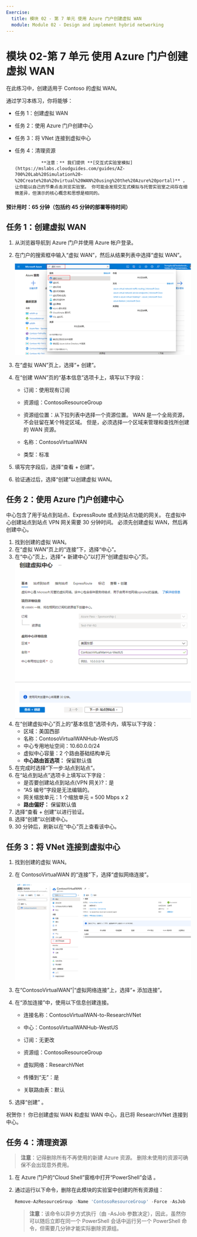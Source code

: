 ```yaml
---
Exercise:
  title: 模块 02 - 第 7 单元 使用 Azure 门户创建虚拟 WAN
  module: Module 02 - Design and implement hybrid networking
---
```


# 模块 02-第 7 单元 使用 Azure 门户创建虚拟 WAN


在此练习中，创建适用于 Contoso 的虚拟 WAN。

通过学习本练习，你将能够：

+ 任务 1：创建虚拟 WAN
+ 任务 2：使用 Azure 门户创建中心
+ 任务 3：将 VNet 连接到虚拟中心
+ 任务 4：清理资源

                **注意：** 我们提供 **[交互式实验室模拟](https://mslabs.cloudguides.com/guides/AZ-700%20Lab%20Simulation%20-%20Create%20a%20virtual%20WAN%20using%20the%20Azure%20portal)** ，让你能以自己的节奏点击浏览实验室。 你可能会发现交互式模拟与托管实验室之间存在细微差异，但演示的核心概念和思想是相同的。

#### 预计用时：65 分钟（包括约 45 分钟的部署等待时间）

## 任务 1：创建虚拟 WAN

1. 从浏览器导航到 Azure 门户并使用 Azure 帐户登录。

1. 在门户的搜索框中输入“虚拟 WAN”，然后从结果列表中选择“虚拟 WAN”。

   ![在 Azure 门户中搜索虚拟 WAN。](../media/search-for-virtual-wan.png)

 

1. 在“虚拟 WAN”页上，选择“+ 创建”。 

1. 在“创建 WAN”页的“基本信息”选项卡上，填写以下字段：

   - 订阅：使用现有订阅

   - 资源组：ContosoResourceGroup

   - 资源组位置：从下拉列表中选择一个资源位置。 WAN 是一个全局资源，不会驻留在某个特定区域。 但是，必须选择一个区域来管理和查找所创建的 WAN 资源。

   - 名称：ContosoVirtualWAN

   - 类型：标准 

1. 填写完字段后，选择“查看 + 创建”。

1. 验证通过后，选择“创建”以创建虚拟 WAN。

## 任务 2：使用 Azure 门户创建中心

中心包含了用于站点到站点、ExpressRoute 或点到站点功能的网关。 在虚拟中心创建站点到站点 VPN 网关需要 30 分钟时间。 必须先创建虚拟 WAN，然后再创建中心。

1. 找到创建的虚拟 WAN。 
1. 在“虚拟 WAN”页上的“连接”下，选择“中心”。
1. 在“中心”页上，选择“+ 新建中心”以打开“创建虚拟中心”页。
   ![“创建虚拟中心”的“基本信息”选项卡。](../media/create-vwan-hub.png)
1. 在“创建虚拟中心”页上的“基本信息”选项卡内，填写以下字段：
   - 区域：美国西部
   - 名称：ContosoVirtualWANHub-WestUS
   - 中心专用地址空间：10.60.0.0/24
   - 虚拟中心容量：2 个路由基础结构单元
   - **中心路由首选项：** 保留默认值
1. 在完成时选择“下一步:站点到站点”。
1. 在“站点到站点”选项卡上填写以下字段：
   - 是否要创建站点到站点(VPN 网关)?：是
   - “AS 编号”字段是无法编辑的。
   - 网关缩放单元：1 个缩放单元 = 500 Mbps x 2
   - **路由偏好：** 保留默认值 
1. 选择“查看 + 创建”以进行验证。
1. 选择“创建”以创建中心。 
1. 30 分钟后，刷新以在“中心”页上查看该中心。 

## 任务 3：将 VNet 连接到虚拟中心

1. 找到创建的虚拟 WAN。 

1. 在 ContosoVirtualWAN 的“连接”下，选择“虚拟网络连接”。

   ![突出显示“虚拟网络连接”的虚拟 WAN 配置”页。](../media/connect-vnet-to-virtual-hub.png)

1. 在“ContosoVirtualWAN”|“虚拟网络连接”上，选择“+ 添加连接”。

1. 在“添加连接”中，使用以下信息创建连接。

   - 连接名称：ContosoVirtualWAN-to-ResearchVNet

   - 中心：ContosoVirtualWANHub-WestUS

   - 订阅：无更改

   - 资源组：ContosoResourceGroup

   - 虚拟网络：ResearchVNet

   - 传播到“无”：是

   - 关联路由表：默认

1. 选择“创建” 。

 

祝贺你！ 你已创建虚拟 WAN 和虚拟 WAN 中心，且已将 ResearchVNet 连接到中心。

## 任务 4：清理资源

   >**注意**：记得删除所有不再使用的新建 Azure 资源。 删除未使用的资源可确保不会出现意外费用。

1. 在 Azure 门户的“Cloud Shell”窗格中打开“PowerShell”会话 。

1. 通过运行以下命令，删除在此模块的实验室中创建的所有资源组：

   ```powershell
   Remove-AzResourceGroup -Name 'ContosoResourceGroup' -Force -AsJob
   ```

    >**注意**：该命令以异步方式执行（由 -AsJob 参数决定），因此，虽然你可以随后立即在同一个 PowerShell 会话中运行另一个 PowerShell 命令，但需要几分钟才能实际删除资源组。
